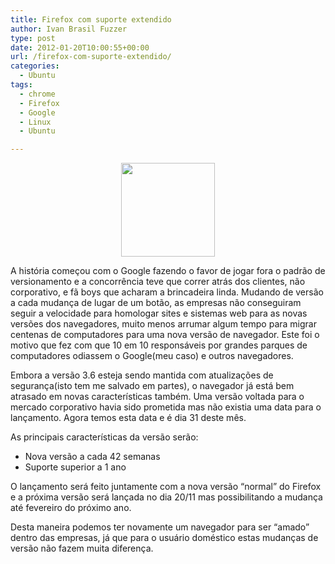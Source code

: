 ```yaml
---
title: Firefox com suporte extendido
author: Ivan Brasil Fuzzer
type: post
date: 2012-01-20T10:00:55+00:00
url: /firefox-com-suporte-extendido/
categories:
  - Ubuntu
tags:
  - chrome
  - Firefox
  - Google
  - Linux
  - Ubuntu

---
```

<p style="text-align: center;">
  <a href="http://www.ubuntero.com.br/wp-content/uploads/2012/01/Firefox.jpg"><img class="alignnone size-thumbnail wp-image-3171" title="Firefox" src="http://www.ubuntero.com.br/wp-content/uploads/2012/01/Firefox-150x150.jpg" alt="" width="150" height="150" /></a>
</p>

A história começou com o Google fazendo o favor de jogar fora o padrão de versionamento e a concorrência teve que correr atrás dos clientes, não corporativo, e fã boys que acharam a brincadeira linda. Mudando de versão a cada mudança de lugar de um botão, as empresas não conseguiram seguir a velocidade para homologar sites e sistemas web para as novas versões dos navegadores, muito menos arrumar algum tempo para migrar centenas de computadores para uma nova versão de navegador. Este foi o motivo que fez com que 10 em 10 responsáveis por grandes parques de computadores odiassem o Google(meu caso) e outros navegadores.

Embora a versão 3.6 esteja sendo mantida com atualizações de segurança(isto tem me salvado em partes), o navegador já está bem atrasado em novas características também. Uma versão voltada para o mercado corporativo havia sido prometida mas não existia uma data para o lançamento. Agora temos esta data e é dia 31 deste mês.

As principais características da versão serão:

  * Nova versão a cada 42 semanas
  * Suporte superior a 1 ano

O lançamento será feito juntamente com a nova versão &#8220;normal&#8221; do Firefox e a próxima versão será lançada no dia 20/11 mas possibilitando a mudança até fevereiro do próximo ano.

Desta maneira podemos ter novamente um navegador para ser &#8220;amado&#8221; dentro das empresas, já que para o usuário doméstico estas mudanças de versão não fazem muita diferença.